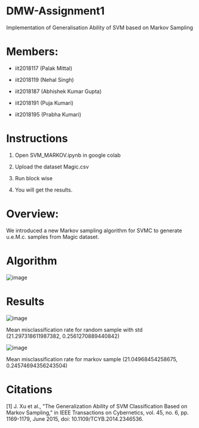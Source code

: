 # DMW-Assignment1
Implementation of Generalisation Ability of SVM based on Markov Sampling
# Members:

* iit2018117 (Palak Mittal)

* iit2018119 (Nehal Singh)

* iit2018187 (Abhishek Kumar Gupta)

* iit2018191 (Puja Kumari)

* iit2018195 (Prabha Kumari)

# Instructions

1. Open SVM_MARKOV.ipynb in google colab 

2. Upload the dataset Magic.csv

3. Run block wise

4. You will get the results.

# Overview:
We introduced a new Markov sampling algorithm for SVMC to generate u.e.M.c. samples from Magic dataset.

# Algorithm
![image](https://user-images.githubusercontent.com/47221030/111910242-92ea2000-8a86-11eb-9f9c-782bf72ed634.png)

# Results
![image](https://user-images.githubusercontent.com/47221030/111444228-2a224100-8730-11eb-8dc3-2cd53b0165ea.png)

Mean misclassification rate for random sample with std (21.297318611987382, 0.2561270889440842)

![image](https://user-images.githubusercontent.com/47221030/111444299-3a3a2080-8730-11eb-8141-fe30ac975930.png)

Mean misclassification rate for markov sample (21.04968454258675, 0.24574694356243504)

# Citations
[1] J. Xu et al., "The Generalization Ability of SVM Classification Based on Markov Sampling," in IEEE Transactions on Cybernetics, vol. 45, no. 6, pp. 1169-1179, June 2015, doi: 10.1109/TCYB.2014.2346536.
